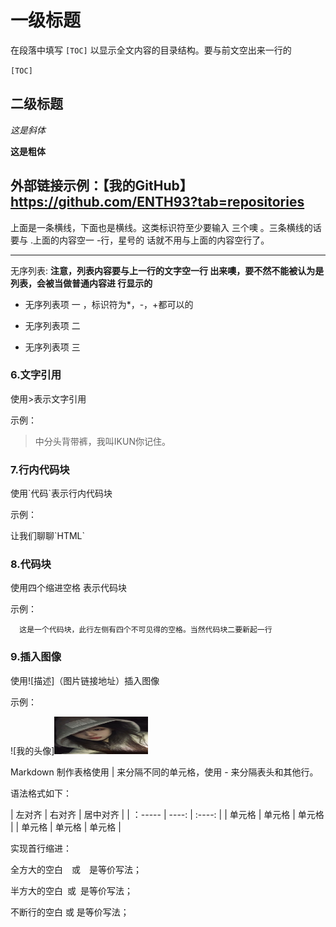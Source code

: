 # 一级标题
在段落中填写 `[TOC]`
以显示全文内容的目录结构。要与前文空出来一行的

`[TOC]`


## 二级标题
*这是斜体*

**这是粗体**


外部链接示例：【我的GitHub】https://github.com/ENTH93?tab=repositories
----
上面是一条横线，下面也是横线。这类标识符至少要输入
三个噢 。三条横线的话要与 .上面的内容空一 -行，星号的
话就不用与上面的内容空行了。

******

无序列表: **注意，列表内容要与上一行的文字空一行
出来噢，要不然不能被认为是列表，会被当做普通内容进
行显示的**

* 无序列表项 一 ，标识符为*，-，+都可以的
- 无序列表项 二
+ 无序列表项 三

### 6.文字引用
使用>表示文字引用

示例：

>中分头背带裤，我叫IKUN你记住。

### 7.行内代码块
使用\`代码`表示行内代码块

示例：

让我们聊聊\`HTML`

### 8.代码块

使用四个缩进空格 表示代码块

示例：

      这是一个代码块，此行左侧有四个不可见得的空格。当然代码块二要新起一行


### 9.插入图像

使用\!\[描述]（图片链接地址）插入图像

示例：

![我的头像]<img src=https://github.com/ENTH93/github-study/blob/master/images/rihejin.jpg  width=150px height=60px>





Markdown 制作表格使用 | 来分隔不同的单元格，使用 - 来分隔表头和其他行。

语法格式如下：

| 左对齐 | 右对齐 | 居中对齐 |
| ：----- | ----: | :----: |
| 单元格 | 单元格  | 单元格 |
| 单元格 |  单元格 | 单元格 |


实现首行缩进：&emsp;&emsp;

全方大的空白&emsp;或&#8195;是等价写法；

半方大的空白&ensp;或&#8194;是等价写法；

不断行的空白&nbsp;或&#160;是等价写法；